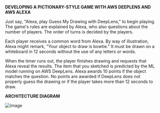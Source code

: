 __DEVELOPING A PICTIONARY-STYLE GAME WITH AWS DEEPLENS AND AWS ALEXA__

Just say, "Alexa, play Guess My Drawing with DeepLens," to begin playing. The game's rules are explained by Alexa, who also questions about the number of players. The order of turns is decided by the players.

Each player receives a common word from Alexa. By way of illustration, Alexa might remark, "Your object to draw is bowtie." It must be drawn on a whiteboard in 12 seconds without the use of any letters or words.

When the timer runs out, the player finishes drawing and requests that Alexa reveal the results. The item that you sketched is predicted by the ML model running on AWS DeepLens. Alexa awards 10 points if the object matches the question. No points are awarded if DeepLens does not properly guess the drawing or if the player takes more than 12 seconds to draw.

__ARCHITECTURE DIAGRAM__


![image](https://user-images.githubusercontent.com/87432987/232169983-cf09bca6-2775-4427-818e-fc22748cdbaa.png)

